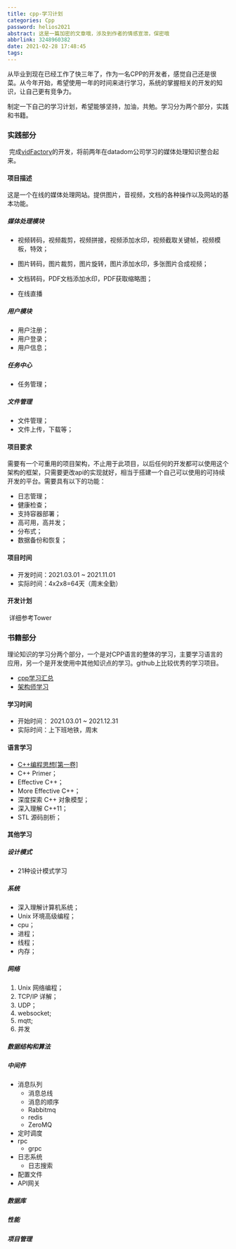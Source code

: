 ```yaml
---
title: cpp-学习计划
categories: Cpp
password: helios2021
abstract: 这是一篇加密的文章哦，涉及到作者的情感宣泄，保密哦
abbrlink: 3248960382
date: 2021-02-28 17:48:45
tags:
---
```


​	从毕业到现在已经工作了快三年了，作为一名CPP的开发者，感觉自己还是很菜。从今年开始，希望使用一年的时间来进行学习，系统的掌握相关的开发的知识，让自己更有竞争力。

​	制定一下自己的学习计划，希望能够坚持，加油，共勉。学习分为两个部分，实践和书籍。

### 实践部分

​	完成[vidFactory](https://github.com/SunnyWeiLucky/vidFactory.git)的开发，将前两年在datadom公司学习的媒体处理知识整合起来。	

#### 项目描述

​	这是一个在线的媒体处理网站。提供图片，音视频，文档的各种操作以及网站的基本功能。

##### 媒体处理模块

- 视频转码，视频裁剪，视频拼接，视频添加水印，视频截取关键帧，视频模板，特效；

- 图片转码，图片裁剪，图片旋转，图片添加水印，多张图片合成视频；
- 文档转码，PDF文档添加水印，PDF获取缩略图；
- 在线直播

##### 用户模块

- 用户注册；
- 用户登录；
- 用户信息；

##### 任务中心

- 任务管理；

##### 文件管理

- 文件管理；
- 文件上传，下载等；

#### 项目要求

​	需要有一个可重用的项目架构，不止用于此项目，以后任何的开发都可以使用这个架构的框架，只需要更改api的实现就好，相当于搭建一个自己可以使用的可持续开发的平台。需要具有以下的功能：

- 日志管理；
- 健康检查；
- 支持容器部署；
- 高可用，高并发；
- 分布式；
- 数据备份和恢复；

#### 项目时间

- 开发时间：2021.03.01 ~ 2021.11.01
- 实际时间：4x2x8=64天（周末全勤）

#### 开发计划

​	详细参考Tower

### 书籍部分

​	理论知识的学习分两个部分，一个是对CPP语言的整体的学习，主要学习语言的应用，另一个是开发使用中其他知识点的学习。github上比较优秀的学习项目。

- [cpp学习汇总](https://github.com/huihut/interview#computer-network)
- [架构师学习](https://github.com/xingshaocheng/architect-awesome)

#### 学习时间

- 开始时间： 2021.03.01 ~ 2021.12.31
- 实际时间：上下班地铁，周末

#### 语言学习

- [C++编程思想[第一卷]](https://docs.qq.com/pdf/DZUxobG9iTU5YTFFE)
- C++ Primer；
- Effective C++；
- More Effective C++；
- 深度探索 C++ 对象模型；
- 深入理解 C++11；
- STL 源码剖析；

#### 其他学习

##### 设计模式

- 21种设计模式学习

##### 系统

- 深入理解计算机系统；
- Unix 环境高级编程；
- cpu；
- 进程；
- 线程；
- 内存；

##### 网络

 1. Unix 网络编程；
 2. TCP/IP 详解；
 3. UDP；
 4. websocket;
 5. mqtt;
 6. 并发

##### 数据结构和算法

##### 中间件

- 消息队列
  - 消息总线
  - 消息的顺序
  - Rabbitmq
  - redis
  - ZeroMQ
- 定时调度
- rpc
  - grpc
- 日志系统
  - 日志搜索
- 配置文件
- API网关

##### 数据库

##### 性能

##### 项目管理

